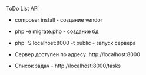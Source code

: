ToDo List API

- composer install - создание vendor
- php -e migrate.php - создание бд
- php -S localhost:8000 -t public - запуск сервера

- Сервер доступен по адресу: http://localhost:8000
- Список задач - http://localhost:8000/tasks
